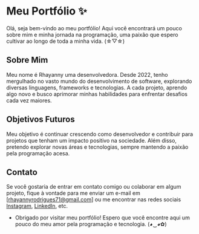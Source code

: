 # Meu Portfólio ✨

Olá, seja bem-vindo ao meu portfólio! Aqui você encontrará um pouco sobre mim e minha jornada na programação, uma paixão que espero cultivar ao longo de toda a minha vida. (☆▽☆)

## Sobre Mim

Meu nome é Rhayanny uma desenvolvedora. Desde 2022, tenho mergulhado no vasto mundo do desenvolvimento de software, explorando diversas linguagens, frameworks e tecnologias. A cada projeto, aprendo algo novo e busco aprimorar minhas habilidades para enfrentar desafios cada vez maiores.

## Objetivos Futuros

Meu objetivo é continuar crescendo como desenvolvedor e contribuir para projetos que tenham um impacto positivo na sociedade. Além disso, pretendo explorar novas áreas e tecnologias, sempre mantendo a paixão pela programação acesa.

## Contato

Se você gostaria de entrar em contato comigo ou colaborar em algum projeto, fique à vontade para me enviar um e-mail em [rhayannyrodrigues71@gmail.com] ou me encontrar nas redes sociais [Instagram](https://www.instagram.com/rhaay___/), [LinkedIn](https://www.linkedin.com/in/rhayanny-rodrigues-76b23728a/), etc.

- Obrigado por visitar meu portfólio! Espero que você encontre aqui um pouco do meu amor pela programação e tecnologia. (◕‿◕✿)
